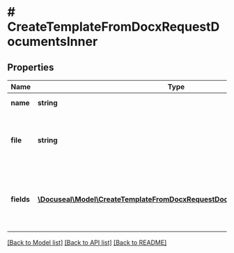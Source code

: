 # # CreateTemplateFromDocxRequestDocumentsInner

## Properties

Name | Type | Description | Notes
------------ | ------------- | ------------- | -------------
**name** | **string** | Name of the document |
**file** | **string** | Base64-encoded content of the DOCX file or downloadable file URL |
**fields** | [**\Docuseal\Model\CreateTemplateFromDocxRequestDocumentsInnerFieldsInner[]**](CreateTemplateFromDocxRequestDocumentsInnerFieldsInner.md) | Fields are optional if you use {{...}} text tags to define fields in the document. | [optional]

[[Back to Model list]](../../README.md#models) [[Back to API list]](../../README.md#endpoints) [[Back to README]](../../README.md)
